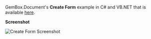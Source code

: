 GemBox.Document's **Create Form** example in C# and VB.NET that is available [here](https://www.gemboxsoftware.com/document/examples/c-sharp-vb-net-create-word-form/701).

**Screenshot**

![Create Form Screenshot](https://www.gemboxsoftware.com/Document/Examples/Content/Forms/CreateForm/CreateForm.png)